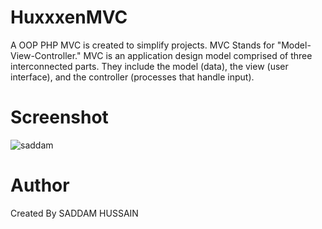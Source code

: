 # HuxxxenMVC
A OOP PHP MVC is created to simplify projects. MVC Stands for "Model-View-Controller." MVC is an application design model comprised of three interconnected parts. They include the model (data), the view (user interface), and the controller (processes that handle input).

# Screenshot
![saddam](https://user-images.githubusercontent.com/36893768/65966782-394ef980-e47e-11e9-89e1-f8b0d4cc1c15.JPG)
# Author
Created By SADDAM HUSSAIN
